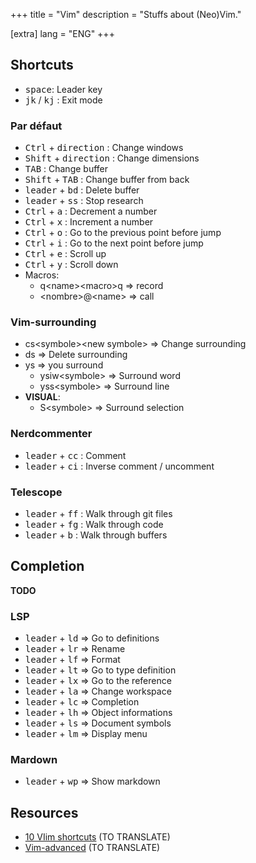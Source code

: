 +++
title = "Vim"
description = "Stuffs about (Neo)Vim."

[extra]
lang = "ENG"
+++

## Shortcuts

 * <kbd>space</kbd>: Leader key
 * <kbd>jk</kbd> / <kbd>kj</kbd> : Exit mode

### Par défaut

 * <kbd>Ctrl</kbd> + <kbd>direction</kbd> : Change windows
 * <kbd>Shift</kbd> + <kbd>direction</kbd> : Change dimensions
 * <kbd>TAB</kbd> : Change buffer
 * <kbd>Shift</kbd> + <kbd>TAB</kbd> : Change buffer from back
 * <kbd>leader</kbd> + <kbd>bd</kbd> : Delete buffer
 * <kbd>leader</kbd> + <kbd>ss</kbd> : Stop research
 * <kbd>Ctrl</kbd> + <kbd>a</kbd> : Decrement a number
 * <kbd>Ctrl</kbd> + <kbd>x</kbd> : Increment a number
 * <kbd>Ctrl</kbd> + <kbd>o</kbd> : Go to the previous point before jump
 * <kbd>Ctrl</kbd> + <kbd>i</kbd> : Go to the next point before jump
 * <kbd>Ctrl</kbd> + <kbd>e</kbd> : Scroll up
 * <kbd>Ctrl</kbd> + <kbd>y</kbd> : Scroll down
 * Macros:
   * q\<name>\<macro>q => record
   * \<nombre>@\<name> => call

### Vim-surrounding

 * cs\<symbole>\<new symbole> => Change surrounding
 * ds<symbole>              => Delete surrounding
 * ys => you surround
    * ysiw\<symbole>  => Surround word
    * yss\<symbole>   => Surround line
 * __VISUAL__:
    * S\<symbole> => Surround selection

### Nerdcommenter

 * <kbd>leader</kbd> + <kbd>cc</kbd> : Comment
 * <kbd>leader</kbd> + <kbd>ci</kbd> : Inverse comment / uncomment

### Telescope

 * <kbd>leader</kbd> + <kbd>ff</kbd> : Walk through git files
 * <kbd>leader</kbd> + <kbd>fg</kbd> : Walk through code
 * <kbd>leader</kbd> + <kbd>b</kbd> : Walk through buffers

## Completion

__TODO__

### LSP

  * <kbd>leader</kbd> + <kbd>ld</kbd> => Go to definitions
  * <kbd>leader</kbd> + <kbd>lr</kbd> => Rename
  * <kbd>leader</kbd> + <kbd>lf</kbd> => Format
  * <kbd>leader</kbd> + <kbd>lt</kbd> => Go to type definition
  * <kbd>leader</kbd> + <kbd>lx</kbd> => Go to the reference
  * <kbd>leader</kbd> + <kbd>la</kbd> => Change workspace
  * <kbd>leader</kbd> + <kbd>lc</kbd> => Completion
  * <kbd>leader</kbd> + <kbd>lh</kbd> => Object informations
  * <kbd>leader</kbd> + <kbd>ls</kbd> => Document symbols
  * <kbd>leader</kbd> + <kbd>lm</kbd> => Display menu

### Mardown

 * <kbd>leader</kbd> + <kbd>wp</kbd> => Show markdown


## Resources

* [10 VIim shortcuts](https://catonmat.net/top-10-vim-shortcuts) (TO TRANSLATE)
* [Vim-advanced](https://thevaluable.dev/vim-advanced/) (TO TRANSLATE)
